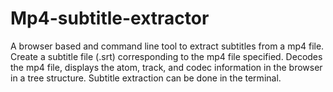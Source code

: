 # Mp4-subtitle-extractor

A browser based and command line tool to extract subtitles from a mp4 file.
Create a subtitle file (.srt) corresponding to the mp4 file specified.
Decodes the mp4 file, displays the atom, track, and codec information in the browser in a tree structure.
Subtitle extraction can be done in the terminal.
